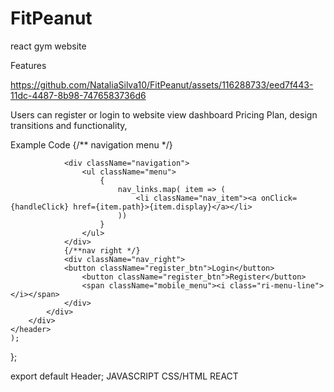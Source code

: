 # FitPeanut
react gym website 


Features



https://github.com/NataliaSilva10/FitPeanut/assets/116288733/eed7f443-11dc-4487-8b98-7476583736d6


Users can register or login to website view dashboard Pricing Plan, design transitions and functionality,

Example Code
         {/** navigation menu */}

                <div className="navigation">
                    <ul className="menu">
                        {
                            nav_links.map( item => (
                                <li className="nav_item"><a onClick={handleClick} href={item.path}>{item.display}</a></li>
                            ))
                        }
                    </ul>
                </div>
                {/**nav right */}
                <div className="nav_right">
                <button className="register_btn">Login</button>
                    <button className="register_btn">Register</button>
                    <span className="mobile_menu"><i class="ri-menu-line"></i></span>
                </div>
            </div>
        </div>
    </header>
    );
};

export default Header;
JAVASCRIPT
CSS/HTML
REACT
